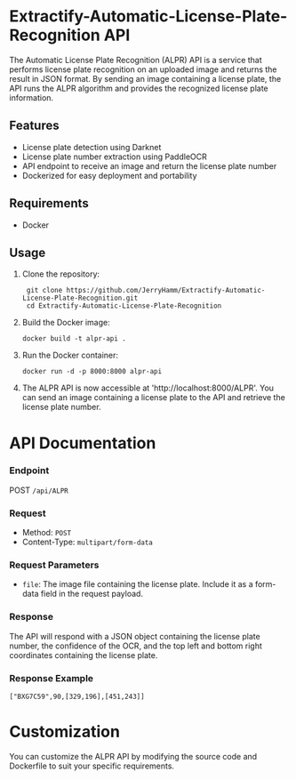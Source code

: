 # Extractify-Automatic-License-Plate-Recognition API
The Automatic License Plate Recognition (ALPR) API is a service that performs license plate recognition on an uploaded image and returns the result in JSON format. By sending an image containing a license plate, the API runs the ALPR algorithm and provides the recognized license plate information.

## Features

- License plate detection using Darknet
- License plate number extraction using PaddleOCR
- API endpoint to receive an image and return the license plate number
- Dockerized for easy deployment and portability

## Requirements

- Docker

## Usage

1. Clone the repository:
   ```shell
    git clone https://github.com/JerryHamm/Extractify-Automatic-License-Plate-Recognition.git
    cd Extractify-Automatic-License-Plate-Recognition

2. Build the Docker image:
   ```shell
   docker build -t alpr-api .

3. Run the Docker container:
   ```shell
   docker run -d -p 8000:8000 alpr-api

4. The ALPR API is now accessible at 'http://localhost:8000/ALPR'. You can send an image containing a license plate to the API and retrieve the license plate number.


# API Documentation
### Endpoint
POST `/api/ALPR`

### Request

- Method: `POST`
- Content-Type: `multipart/form-data`

### Request Parameters

- `file`: The image file containing the license plate. Include it as a form-data field in the request payload.

### Response

The API will respond with a JSON object containing the license plate number, the confidence of the OCR, and the top left and bottom right coordinates containing the license plate.

### Response Example
     
    ["BXG7C59",90,[329,196],[451,243]]


# Customization
You can customize the ALPR API by modifying the source code and Dockerfile to suit your specific requirements.

